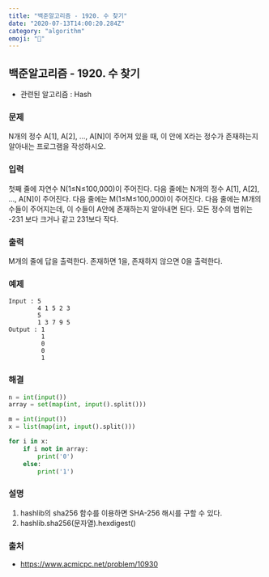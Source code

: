 ```yaml
---
title: "백준알고리즘 - 1920. 수 찾기"
date: "2020-07-13T14:00:20.284Z"
category: "algorithm"
emoji: "🚀"
---
```


## 백준알고리즘 - 1920. 수 찾기

- 관련된 알고리즘 : Hash

### 문제

N개의 정수 A[1], A[2], …, A[N]이 주어져 있을 때, 이 안에 X라는 정수가 존재하는지 알아내는 프로그램을 작성하시오.

### 입력

첫째 줄에 자연수 N(1≤N≤100,000)이 주어진다. 다음 줄에는 N개의 정수 A[1], A[2], …, A[N]이 주어진다. 다음 줄에는 M(1≤M≤100,000)이 주어진다. 다음 줄에는 M개의 수들이 주어지는데, 이 수들이 A안에 존재하는지 알아내면 된다. 모든 정수의 범위는 -231 보다 크거나 같고 231보다 작다.

### 출력

M개의 줄에 답을 출력한다. 존재하면 1을, 존재하지 않으면 0을 출력한다.

### 예제

```
Input : 5
        4 1 5 2 3
        5
        1 3 7 9 5
Output : 1
         1
         0
         0
         1
```

### 해결

```python
n = int(input())
array = set(map(int, input().split()))

m = int(input())
x = list(map(int, input().split()))

for i in x:
    if i not in array:
        print('0')
    else:
        print('1')
```

### 설명

1. hashlib의 sha256 함수를 이용하면 SHA-256 해시를 구할 수 있다.
2. hashlib.sha256(문자열).hexdigest()

### 출처

- https://www.acmicpc.net/problem/10930

